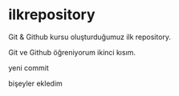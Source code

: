 # ilkrepository

Git & Github kursu oluşturduğumuz ilk repository.

Git ve Github öğreniyorum ikinci kısım.

yeni commit

bişeyler ekledim

